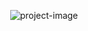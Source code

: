 <p align="center"><img src="https://socialify.git.ci/DogeBloxy/Scrapper_Shopify/image?font=Raleway&amp;language=1&amp;name=1&amp;owner=1&amp;stargazers=1&amp;theme=Dark" alt="project-image"></p>
